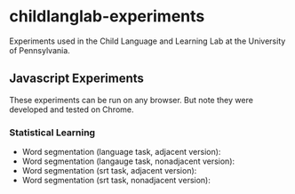 # childlanglab-experiments

Experiments used in the Child Language and Learning Lab at the University of Pennsylvania.

## Javascript Experiments

These experiments can be run on any browser.  But note they were developed and tested on Chrome.

### Statistical Learning
- Word segmentation (language task, adjacent version):
- Word segmentation (langauge task, nonadjacent version):
- Word segmentation (srt task, adjacent version):
- Word segmentation (srt task, nonadjacent version):
